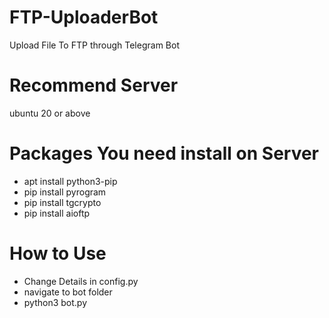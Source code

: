 # FTP-UploaderBot
Upload File To FTP through Telegram Bot

# Recommend Server
ubuntu 20 or above

# Packages You need install on Server

* apt install python3-pip
* pip install pyrogram
* pip install tgcrypto
* pip install aioftp

# How to Use

* Change Details in config.py
* navigate to bot folder
* python3 bot.py

